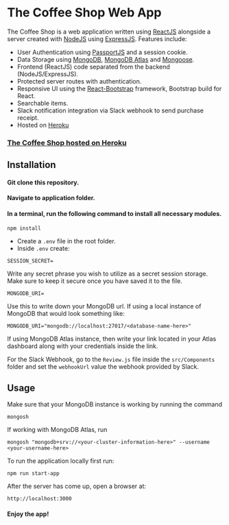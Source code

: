 # The Coffee Shop Web App

The Coffee Shop is a web application written using [ReactJS](https://reactjs.org/) alongside a server created with [NodeJS](https://nodejs.org/) using [ExpressJS](http://expressjs.com/). Features include:

- User Authentication using [PassportJS](http://www.passportjs.org/) and a session cookie.
- Data Storage using [MongoDB](https://www.mongodb.com/), [MongoDB Atlas](https://www.mongodb.com/cloud/atlas) and [Mongoose](https://mongoosejs.com/).
- Frontend (ReactJS) code separated from the backend (NodeJS/ExpressJS).
- Protected server routes with authentication.
- Responsive UI using the [React-Bootstrap](https://react-bootstrap.github.io/) framework, Bootstrap build for React.
- Searchable items.
- Slack notification integration via Slack webhook to send purchase receipt.
- Hosted on [Heroku](https://www.heroku.com/)

### [The Coffee Shop hosted on Heroku](https://jn-the-coffee-shop.herokuapp.com)

## Installation

#### Git clone this repository.

#### Navigate to application folder.

#### In a terminal, run the following command to install all necessary modules.

`npm install`

- Create a `.env` file in the root folder.
- Inside `.env` create:

`SESSION_SECRET=`

Write any secret phrase you wish to utilize as a secret session storage. Make sure to keep it secure once you have saved it to the file.

`MONGODB_URI=`

Use this to write down your MongoDB url. If using a local instance of MongoDB that would look something like:

`MONGODB_URI="mongodb://localhost:27017/<database-name-here>"`

If using MongoDB Atlas instance, then write your link located in your Atlas dashboard along with your credentials inside the link.

For the Slack Webhook, go to the `Review.js` file inside the `src/Components` folder and set the `webhookUrl` value the webhook provided by Slack.

## Usage

Make sure that your MongoDB instance is working by running the command

`mongosh`

If working with MongoDB Atlas, run

`mongosh "mongodb+srv://<your-cluster-information-here>" --username <your-username-here>`

To run the application locally first run:

`npm run start-app`

After the server has come up, open a browser at:

`http://localhost:3000`

#### Enjoy the app!
